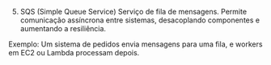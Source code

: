5. SQS (Simple Queue Service)
Serviço de fila de mensagens. Permite comunicação assíncrona entre sistemas, desacoplando componentes e aumentando a resiliência.

Exemplo: Um sistema de pedidos envia mensagens para uma fila, e workers em EC2 ou Lambda processam depois.
